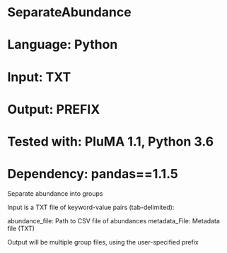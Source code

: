 # SeparateAbundance
# Language: Python
# Input: TXT
# Output: PREFIX
# Tested with: PluMA 1.1, Python 3.6
# Dependency: pandas==1.1.5

Separate abundance into groups

Input is a TXT file of keyword-value pairs (tab-delimited):

abundance_file: Path to CSV file of abundances
metadata_File: Metadata file (TXT)

Output will be multiple group files, using the user-specified prefix
